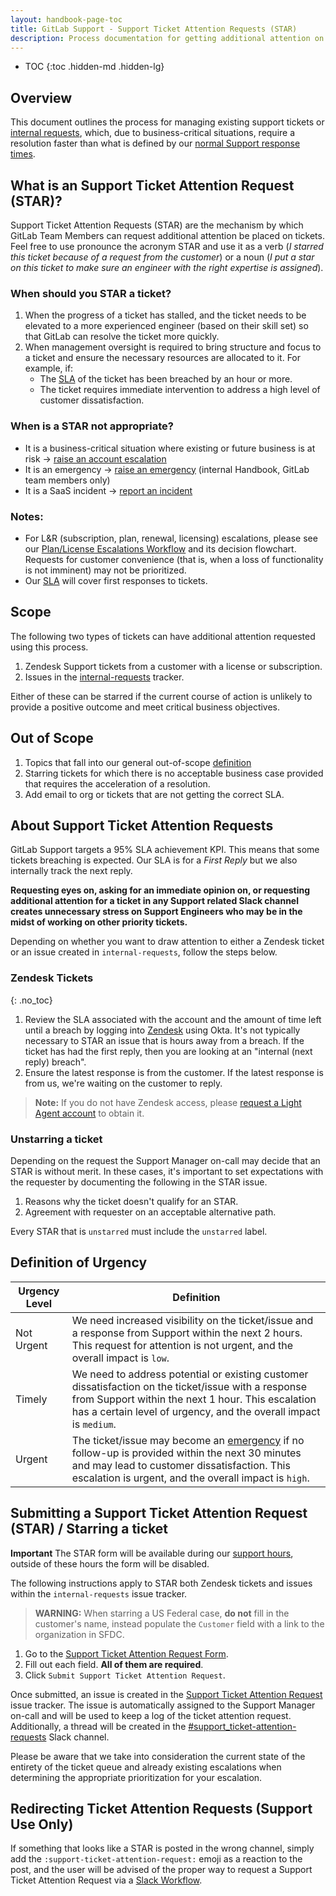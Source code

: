 ```yaml
---
layout: handbook-page-toc
title: GitLab Support - Support Ticket Attention Requests (STAR)
description: Process documentation for getting additional attention on a ticket from support leadership.
---
```


- TOC
{:toc .hidden-md .hidden-lg}

## Overview

This document outlines the process for managing existing support tickets or [internal requests](https://gitlab.com/gitlab-com/support/internal-requests), which, due to business-critical situations, require a resolution faster than what is defined by our [normal Support response times](https://about.gitlab.com/support/#priority-support).

## What is an Support Ticket Attention Request (STAR)?

Support Ticket Attention Requests (STAR) are the mechanism by which GitLab Team Members can request additional attention be placed on tickets. Feel free to
use pronounce the acronym STAR and use it as a verb (_I starred this ticket because of a request from the customer_) or a noun (_I put a star on this ticket to make sure an engineer with the right expertise is assigned_).

### When should you STAR a ticket?

1. When the progress of a ticket has stalled, and the ticket needs to be elevated to a more experienced engineer (based on their skill set) so that GitLab can resolve the ticket more quickly.
1. When management oversight is required to bring structure and focus to a ticket and ensure the necessary resources are allocated to it. For example, if:
    - The [SLA](https://about.gitlab.com/support/#service-level-agreement-sla-details) of the ticket has been breached by an hour or more.
    - The ticket requires immediate intervention to address a high level of customer dissatisfaction.


### When is a STAR not appropriate?
- It is a business-critical situation where existing or future business is at risk -> [raise an account escalation](/handbook/customer-success/tam/escalations/#initiating-managing-and-closing-an-escalation)
- It is an emergency -> [raise an emergency](https://internal-handbook.gitlab.io/handbook/support/support.html#raising-an-emergency) (internal Handbook, GitLab team members only)
- It is a SaaS incident -> [report an incident](/handbook/engineering/infrastructure/incident-management/#report-an-incident-via-slack)

### Notes: 
* For L&R (subscription, plan, renewal, licensing) escalations, please see our [Plan/License Escalations Workflow](/handbook/support/license-and-renewals/workflows/managers_working_with_extensions.html#how-to-decide-the-validity-of-an-escalation) and its decision flowchart. Requests for customer convenience (that is, when a loss of functionality is not imminent) may not be prioritized.
* Our [SLA](https://about.gitlab.com/support/#service-level-agreement-sla-details) will cover first responses to tickets. 

## Scope

The following two types of tickets can have additional attention requested using this process.

1. Zendesk Support tickets from a customer with a license or subscription.
1. Issues in the [internal-requests](https://gitlab.com/gitlab-com/support/internal-requests) tracker.


Either of these can be starred if the current course of action is unlikely to provide a positive outcome and meet critical business objectives.

## Out of Scope

1. Topics that fall into our general out-of-scope [definition](https://about.gitlab.com/support/statement-of-support.html#out-of-scope)
1. Starring tickets for which there is no acceptable business case provided that requires the acceleration of a resolution.
1. Add email to org or tickets that are not getting the correct SLA.

## About Support Ticket Attention Requests

GitLab Support targets a 95% SLA achievement KPI. This means that some tickets breaching is expected. Our SLA is for a _First Reply_ but we also internally track the next reply.

**Requesting eyes on, asking for an immediate opinion on, or requesting additional attention for a ticket in any Support related Slack channel creates unnecessary stress on Support Engineers who may be in the midst of working on other priority tickets.**

Depending on whether you want to draw attention to either a Zendesk ticket or an issue created in `internal-requests`, follow the steps below.

### Zendesk Tickets
{: .no_toc}

1. Review the SLA associated with the account and the amount of time left until a breach by logging into [Zendesk](https://gitlab.zendesk.com) using Okta. It's not typically necessary to STAR an issue that is hours away from a breach. If the ticket has had the first reply, then you are looking at an "internal (next reply) breach".
1. Ensure the latest response is from the customer. If the latest response is from us, we're waiting on the customer to reply.

>**Note:** If you do not have Zendesk access, please [request a Light Agent account](/handbook/support/internal-support/#requesting-a-zendesk-light-agent-account) to obtain it.


### Unstarring a ticket

Depending on the request the Support Manager on-call may decide that an STAR is without merit. In these cases, it's important to set expectations with the requester by documenting the following in the STAR issue.

1. Reasons why the ticket doesn't qualify for an STAR.
1. Agreement with requester on an acceptable alternative path.

Every STAR that is `unstarred` must include the `unstarred` label.

## Definition of Urgency

| Urgency Level | Definition |
|---------------|------------|
| Not Urgent    | We need increased visibility on the ticket/issue and a response from Support within the next 2 hours. This request for attention is not urgent, and the overall impact is `low`.|
| Timely        | We need to address potential or existing customer dissatisfaction on the ticket/issue with a response from Support within the next 1 hour. This escalation has a certain level of urgency, and the overall impact is `medium`.|
| Urgent        | The ticket/issue may become an [emergency](https://about.gitlab.com/support/#definitions-of-support-impact) if no follow-up is provided within the next 30 minutes and may lead to customer dissatisfaction. This escalation is urgent, and the overall impact is `high`.|

## Submitting a Support Ticket Attention Request (STAR) / Starring a ticket

**Important**
The STAR form will be available during our [support hours](https://about.gitlab.com/support/#definitions-of-gitlab-global-support-hours), outside of these hours the form will be disabled.

The following instructions apply to STAR both Zendesk tickets and issues within the `internal-requests` issue tracker.

>**WARNING:** When starring a US Federal case, **do not** fill in the customer's name, instead populate the `Customer` field with a link to the organization in SFDC.

1. Go to the [Support Ticket Attention Request Form](https://gitlab-com.gitlab.io/support/toolbox/forms_processor/STAR/).
1. Fill out each field. **All of them are required**.
1. Click `Submit Support Ticket Attention Request`.

Once submitted, an issue is created in the [Support Ticket Attention Request](https://gitlab.com/gitlab-com/support/ticket-attention-requests/-/issues) issue tracker. The issue is automatically assigned to the Support Manager on-call and will be used to keep a log of the ticket attention request. Additionally, a thread will be created in the [#support_ticket-attention-requests](https://gitlab.slack.com/archives/CBVAE1L48) Slack channel.

Please be aware that we take into consideration the current state of the entirety of the ticket queue and already existing escalations when determining the appropriate prioritization for your escalation.

## Redirecting Ticket Attention Requests (Support Use Only)

If something that looks like a STAR is posted in the wrong channel, simply add the `:support-ticket-attention-request:` emoji as a reaction to the post, and the user will be advised of the proper way to request a Support Ticket Attention Request via a [Slack Workflow](https://gitlab.com/gitlab-com/support/toolbox/slack-workflows).
